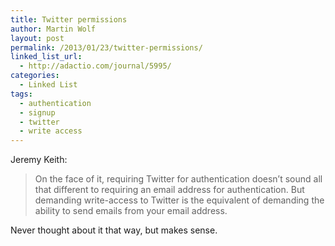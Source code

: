```yaml
---
title: Twitter permissions
author: Martin Wolf
layout: post
permalink: /2013/01/23/twitter-permissions/
linked_list_url:
  - http://adactio.com/journal/5995/
categories:
  - Linked List
tags:
  - authentication
  - signup
  - twitter
  - write access
---
```

<p class="linked-list-quote-author">
  Jeremy Keith:
</p>

> On the face of it, requiring Twitter for authentication doesn’t sound all that different to requiring an email address for authentication. But demanding write-access to Twitter is the equivalent of demanding the ability to send emails from your email address.

Never thought about it that way, but makes sense.